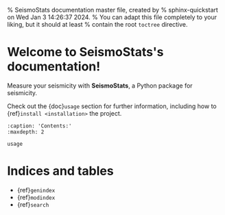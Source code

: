 % SeismoStats documentation master file, created by
% sphinx-quickstart on Wed Jan  3 14:26:37 2024.
% You can adapt this file completely to your liking, but it should at least
% contain the root `toctree` directive.

# Welcome to SeismoStats's documentation!

Measure your seismicity with **SeismoStats**, a Python package for seismicity.

Check out the {doc}`usage` section for further information, including how to
{ref}`install <installation>` the project.

```{toctree}
:caption: 'Contents:'
:maxdepth: 2

usage
```

# Indices and tables

- {ref}`genindex`
- {ref}`modindex`
- {ref}`search`
